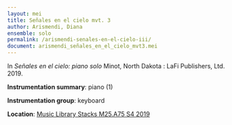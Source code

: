 ```yaml
---
layout: mei
title: Señales en el cielo mvt. 3 
author: Arismendi, Diana
ensemble: solo
permalink: /arismendi-senales-en-el-cielo-iii/
document: arismendi_señales_en_el_cielo_mvt3.mei
---
```


In *Señales en el cielo: piano solo* Minot, North Dakota : LaFi Publishers, Ltd. 2019.

**Instrumentation summary**: piano (1)

**Instrumentation group**: keyboard

**Location**: <a href="https://tufts.primo.exlibrisgroup.com/permalink/01TUN_INST/1kc9gia/alma991018415144903851" target="_blank">Music Library Stacks M25.A75 S4 2019</a>